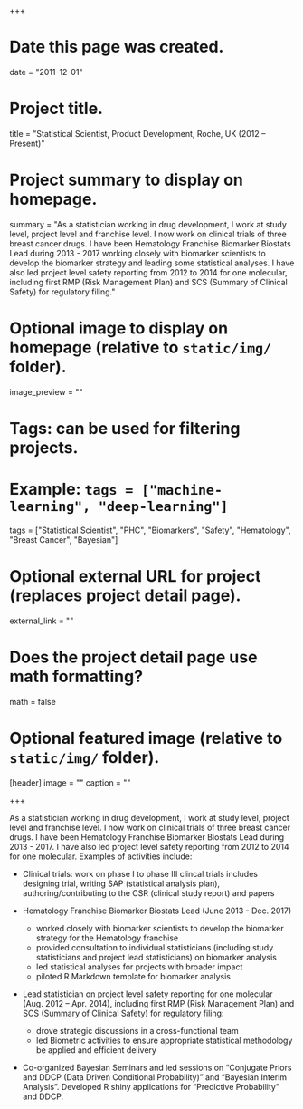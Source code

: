 +++
# Date this page was created.
date = "2011-12-01"

# Project title.
title = "Statistical Scientist, Product Development, Roche, UK (2012 – Present)"

# Project summary to display on homepage.
summary = "As a statistician working in drug development, I work at study level, project level and franchise level. I now work on clinical trials of three breast cancer drugs. I have been Hematology Franchise Biomarker Biostats Lead during 2013 - 2017 working closely with biomarker scientists to develop the biomarker strategy and leading some statistical analyses. I have also led project level safety reporting from 2012 to 2014 for one molecular, including first RMP (Risk Management Plan) and SCS (Summary of Clinical Safety) for regulatory filing."

# Optional image to display on homepage (relative to `static/img/` folder).
image_preview = ""

# Tags: can be used for filtering projects.
# Example: `tags = ["machine-learning", "deep-learning"]`
tags = ["Statistical Scientist", "PHC", "Biomarkers", "Safety", "Hematology", "Breast Cancer", "Bayesian"]

# Optional external URL for project (replaces project detail page).
external_link = ""

# Does the project detail page use math formatting?
math = false

# Optional featured image (relative to `static/img/` folder).
[header]
image = ""
caption = ""

+++

As a statistician working in drug development, I work at study level, project level and franchise level. I now work on clinical trials of three breast cancer drugs. I have been Hematology Franchise Biomarker Biostats Lead during 2013 - 2017. I have also led project level safety reporting from 2012 to 2014 for one molecular. Examples of activities include:

* Clinical trials: work on phase I to phase III clincal trials includes designing trial, writing SAP (statistical analysis plan), authoring/contributing to the CSR (clinical study report) and papers

* Hematology Franchise Biomarker Biostats Lead (June 2013 - Dec. 2017)
  + worked closely with biomarker scientists to develop the biomarker strategy for the Hematology franchise 
  + provided consultation to individual statisticians (including study statisticians and project lead statisticians) on biomarker analysis
  + led statistical analyses for projects with broader impact 
  + piloted R Markdown template for biomarker analysis

* Lead statistician on project level safety reporting for one molecular (Aug. 2012 – Apr. 2014), including first RMP (Risk Management Plan) and SCS (Summary of Clinical Safety) for regulatory filing: 
  + drove strategic discussions in a cross-functional team
  + led Biometric activities to ensure appropriate statistical methodology be applied and efficient delivery


* Co-organized Bayesian Seminars and led sessions on “Conjugate Priors and DDCP (Data Driven Conditional Probability)” and “Bayesian Interim Analysis”. Developed R shiny applications for “Predictive Probability” and DDCP.